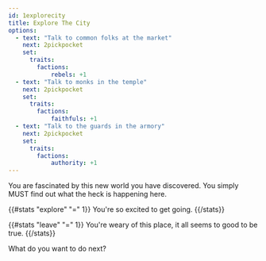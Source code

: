 ```yaml
---
id: 1explorecity
title: Explore The City
options:
  - text: "Talk to common folks at the market"
    next: 2pickpocket
    set:
      traits:
        factions: 
            rebels: +1
  - text: "Talk to monks in the temple"
    next: 2pickpocket
    set:
      traits:
        factions: 
            faithfuls: +1
  - text: "Talk to the guards in the armory"
    next: 2pickpocket
    set:
      traits:
        factions: 
            authority: +1
---
```


You are fascinated by this new world you have discovered. You simply MUST find out what the heck is happening here.

{{#stats "explore" "=" 1}}
You're so excited to get going.
{{/stats}}

{{#stats "leave" "=" 1}}
You're weary of this place, it all seems to good to be true.
{{/stats}}

What do you want to do next?
